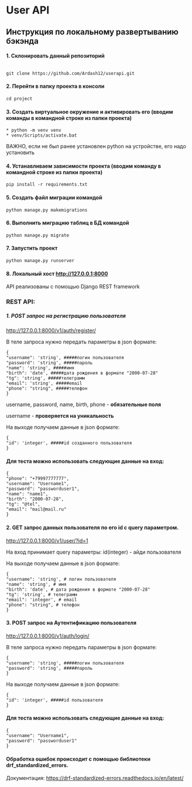 # User API
 
## Инструкция по локальному развертыванию бэкэнда

#### 1. Cклонировать данный репозиторий

```

git clone https://github.com/Ardash12/userapi.git

```

#### 2. Перейти в папку проекта в консоли

```
cd project

```
#### 3. Создать виртуальное окружение и активировать его (вводим команды в командной строке из папки проекта)

```
* python -m venv venv
* venv/Scripts/activate.bat
```
ВАЖНО, если не был ранее установлен python на устройстве, его надо установить

#### 4. Устанавливаем зависимости проекта (вводим команду в командной строке из папки проекта)

```
pip install -r requirements.txt
```
#### 5. Создать файл миграции командой

```
python manage.py makemigrations
```

#### 6. Выполнить миграцию таблиц в БД командой

```
python manage.py migrate
```
#### 7. Запустить проект

```
python manage.py runserver
```

#### 8. Локальный хост http://127.0.0.1:8000

API реализованы с помощью Django REST framework

### REST API:

##### 1. POST запрос на регистрацию пользователя

http://127.0.0.1:8000/v1/auth/register/

В теле запроса нужно передать параметры в json формате:

```
{
"username": 'string', #####логин пользователя
"password": 'string', #####пароль
"name": 'string', #####имя
"birth": 'date', #####дата рождения в формате "2000-07-28"
"tg": 'string', #####телеграмм
"email": 'string', #####email
"phone": "string", #####телефон
}
```

username, password, name, birth, phone - **обязательные поля**

username - **проверяется на уникальность**

На выходе получаем данные в json формате:

```
{
"id": 'integer', #####id созданного пользователя
}
```
#### Для теста можно использовать следующие данные на вход:

```
{
"phone": "+79997777777",
"username": "Username1",
"password": "passworduser1",
"name": "name1",
"birth": "2000-07-28",
"tg": "@tel",
"email": "mail@mail.ru"
}
```

#### 2. GET запрос данных пользователя по его id c query параметром.

http://127.0.0.1:8000/v1/user/?id=1

На вход принимает query параметры: id(integer) - айди пользователя

На выходе получаем данные в json формате:

```
{
"username": 'string', # логин пользователя
"name": 'string', # имя
"birth": 'date', # дата рождения в формате "2000-07-28"
"tg": 'string', # телеграмм
"email": 'integer', # email
"phone": "string", # телефон
}
```

#### 3. POST запрос на Аутентификацию пользователя

http://127.0.0.1:8000/v1/auth/login/

В теле запроса нужно передать параметры в json формате:
```
{
"username": 'string', #####логин пользователя
"password": 'string', #####пароль
}
```
На выходе получаем данные в json формате:
```
{
"id": 'integer', #####id пользователя
}
```
#### Для теста можно использовать следующие данные на вход:

```
{
"username": "Username1",
"password": "passworduser1"
}
```

#### Обработка ошибок происходит с помощью библиотеки drf_standardized_errors.
Документация:
https://drf-standardized-errors.readthedocs.io/en/latest/